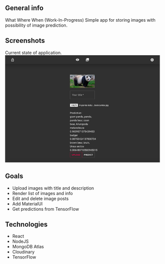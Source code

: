 ## General info
What Where When (Work-In-Progress)
Simple app for storing images with possibility of image prediction.

## Screenshots
Current state of application.
![](screenshot.png)

## Goals
* Upload images with title and description
* Render list of images and info
* Edit and delete image posts
* Add MaterialUI
* Get predictions from TensorFlow

## Technologies
* React
* NodeJS
* MongoDB Atlas
* Cloudinary
* TensorFlow






